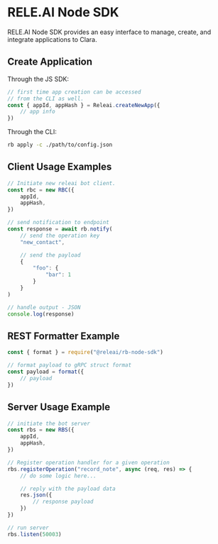 # RELE.AI Node SDK

RELE.AI Node SDK provides an easy interface to manage, create, and integrate applications to Clara.

## Create Application
Through the JS SDK:
```javascript
// first time app creation can be accessed
// from the CLI as well.
const { appId, appHash } = Releai.createNewApp({
    // app info
})
```

Through the CLI:
```bash
rb apply -c ./path/to/config.json
```

## Client Usage Examples
```javascript
// Initiate new releai bot client.
const rbc = new RBC({
    appId,
    appHash,
})

// send notification to endpoint
const response = await rb.notify(
    // send the operation key
    "new_contact",

    // send the payload
    {
        "foo": {
            "bar": 1
        }
    }
)

// handle output - JSON
console.log(response)
```

## REST Formatter Example
```javascript
const { format } = require("@releai/rb-node-sdk")

// format payload to gRPC struct format
const payload = format({
    // payload
})
```

## Server Usage Example
```javascript
// initiate the bot server
const rbs = new RBS({
    appId,
    appHash,
})

// Register operation handler for a given operation
rbs.registerOperation("record_note", async (req, res) => {
    // do some logic here...

    // reply with the payload data
    res.json({
        // response payload
    })
})

// run server
rbs.listen(50003)
```
